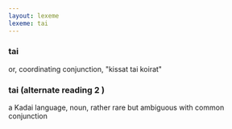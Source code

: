 ```yaml
---
layout: lexeme
lexeme: tai
---
```


###  tai 
or, coordinating conjunction, "kissat tai koirat"


###  tai  (alternate reading 2 )

a Kadai language, noun, rather rare but ambiguous with common conjunction


